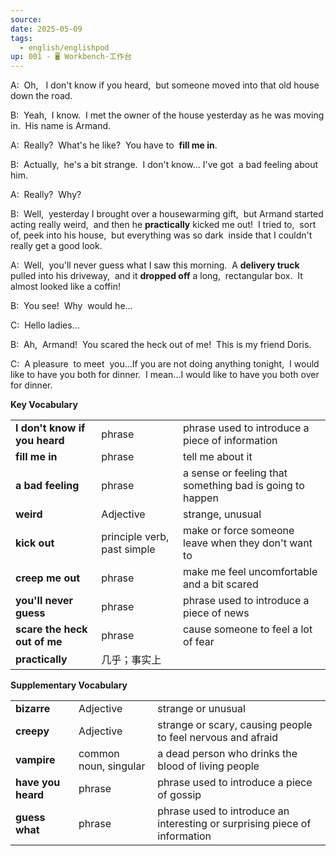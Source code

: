 ```yaml
---
source: 
date: 2025-05-09
tags:
  - english/englishpod
up: 001 - 🖥 Workbench·工作台
---
```


A:  Oh,   I don't know if you heard,  but someone moved into that old house down the road.

B:  Yeah,  I know.  I met the owner of the house yesterday as he was moving in.  His name is Armand.

A:  Really?  What's he like?  You have to  **fill me in**.

B:  Actually,  he's a bit strange.  I don't know... I've got  a bad feeling about him.

A:  Really?  Why?

B:  Well,  yesterday I brought over a housewarming gift,  but Armand started acting really weird,  and then he **practically** kicked me out!  I tried to,  sort of, peek into his house,  but everything was so dark  inside that I couldn't really get a good look.  

A:  Well,  you'll never guess what I saw this morning.  A **delivery truck** pulled into his driveway,  and it **dropped off** a long,  rectangular box.  It almost looked like a coffin!

B:  You see!  Why  would he...

C:  Hello ladies...

B:  Ah,  Armand!  You scared the heck out of me!  This is my friend Doris.

C:  A pleasure  to meet  you...If you are not doing anything tonight,  I would like to have you both for dinner.  I mean...I would like to have you both over for dinner.

**Key Vocabulary**

|                               |                             |                                                          |
| ----------------------------- | --------------------------- | -------------------------------------------------------- |
| **I don't know if you heard** | phrase                      | phrase used to introduce a piece of information          |
| **fill me in**                | phrase                      | tell me about it                                         |
| **a bad feeling**             | phrase                      | a sense or feeling that something bad is going to happen |
| **weird**                     | Adjective                   | strange, unusual                                         |
| **kick out**                  | principle verb, past simple | make or force someone leave when they don't want to      |
| **creep me out**              | phrase                      | make me feel uncomfortable and a bit scared              |
| **you'll never guess**        | phrase                      | phrase used to introduce a piece of news                 |
| **scare the heck out of me**  | phrase                      | cause someone to feel a lot of fear                      |
| **practically**<br>           | 几乎；事实上                      |                                                          |

**Supplementary Vocabulary**

|                |                       |                                                                            |
| -------------- | --------------------- | -------------------------------------------------------------------------- |
| **bizarre**        | Adjective             | strange or unusual                                                         |
| **creepy**         | Adjective             | strange or scary, causing people to feel nervous and afraid                |
| **vampire**        | common noun, singular | a dead person who drinks the blood of living people                        |
| **have you heard** | phrase                | phrase used to introduce a piece of gossip                                 |
| **guess what**     | phrase                | phrase used to introduce an interesting or surprising piece of information |